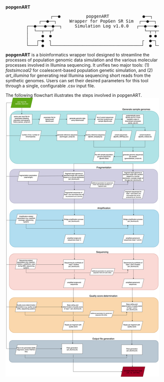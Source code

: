 **popgenART** 
<div align="center">
<pre>
               ┌──●          popgenART             ●──┐
            ┌──●──┐     Wrapper for PopGen SR Sim  ┌──●──┐
        ┌──●───●──●──┐     Simulation Log v1.0.0   ┌──●───●──●──┐
        │  └──┬──┬┘                                   └─┬─┬──┘  │
        │     ●  ●                                      ● ●     │
        │   ┌─●  ┐                                   ┌  ●─┐     │
        └───┘ ●  └───────────────────────────────────┘  ● └─────┘
</pre>
</div>

**popgenART** is a bioinformatics wrapper tool designed to streamline the processes of population genomic data simulation and the various molecular processes involved in Illumina sequencing. It unifies two major tools: (1) *fastsimcoal2* for coalescent-based population genetic simulation, and (2) *art_illumina* for generating real Illumina sequencing short reads from the synthetic genomes. Users can set their desired parameters for this tool through a single, configurable .csv input file.

The following flowchart illustrates the steps involved in popgenART.
![Flowchart](flowchart.png)




